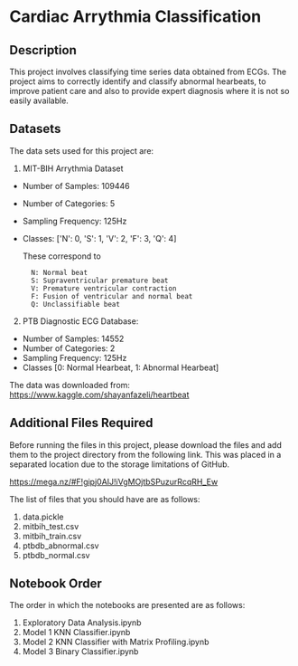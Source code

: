 # Cardiac Arrythmia Classification

[](https://i.pinimg.com/originals/85/b3/6c/85b36c3b9e97f2638e0b0e4da06047bd.jpg)

## Description

This project involves classifying time series data obtained from ECGs. The project aims to correctly identify and classify abnormal hearbeats, to improve patient care and also to provide expert diagnosis where it is not so easily available. 

## Datasets

The data sets used for this project are:

1. MIT-BIH Arrythmia Dataset
* Number of Samples: 109446
* Number of Categories: 5
* Sampling Frequency: 125Hz
* Classes: ['N': 0, 'S': 1, 'V': 2, 'F': 3, 'Q': 4]

     These correspond to

        N: Normal beat
        S: Supraventricular premature beat
        V: Premature ventricular contraction
        F: Fusion of ventricular and normal beat
        Q: Unclassifiable beat

2. PTB Diagnostic ECG Database:
* Number of Samples: 14552
* Number of Categories: 2
* Sampling Frequency: 125Hz
* Classes [0: Normal Hearbeat, 1: Abnormal Hearbeat]

The data was downloaded from: https://www.kaggle.com/shayanfazeli/heartbeat

## Additional Files Required

Before running the files in this project, please download the files and add them to the project directory from the following link. This was placed in a separated location due to the storage limitations of GitHub.

https://mega.nz/#F!gipj0AIJ!iVgMOjtbSPuzurRcqRH_Ew


The list of files that you should have are as follows:
1. data.pickle
2. mitbih_test.csv
3. mitbih_train.csv
4. ptbdb_abnormal.csv
5. ptbdb_normal.csv

## Notebook Order

The order in which the notebooks are presented are as follows:

1. Exploratory Data Analysis.ipynb
2. Model 1 KNN Classifier.ipynb
3. Model 2 KNN Classifier with Matrix Profiling.ipynb
4. Model 3 Binary Classifier.ipynb
